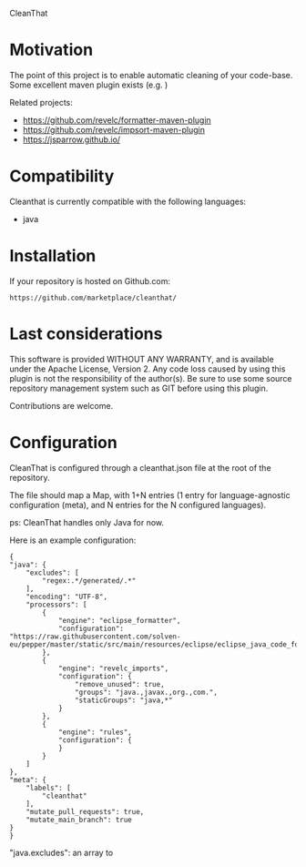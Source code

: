 CleanThat

# Motivation

The point of this project is to enable automatic cleaning of your code-base. Some excellent maven plugin exists (e.g. )

Related projects:

 - https://github.com/revelc/formatter-maven-plugin
 - https://github.com/revelc/impsort-maven-plugin
 - https://jsparrow.github.io/

# Compatibility

Cleanthat is currently compatible with the following languages:

 - java

# Installation

If your repository is hosted on Github.com:

    https://github.com/marketplace/cleanthat/

# Last considerations

This software is provided WITHOUT ANY WARRANTY, and is available under the Apache License, Version 2. Any code loss caused by using this plugin is not the responsibility of the author(s). Be sure to use some source repository management system such as GIT before using this plugin.

Contributions are welcome.

# Configuration

CleanThat is configured through a cleanthat.json file at the root of the repository.

The file should map a Map, with 1+N entries (1 entry for language-agnostic configuration (meta), and N entries for the N configured languages).

ps: CleanThat handles only Java for now.

Here is an example configuration:

    {
    "java": {
        "excludes": [
            "regex:.*/generated/.*"
        ],
        "encoding": "UTF-8",
        "processors": [
            {
                "engine": "eclipse_formatter",
                "configuration": "https://raw.githubusercontent.com/solven-eu/pepper/master/static/src/main/resources/eclipse/eclipse_java_code_formatter.xml"
            },
            {
                "engine": "revelc_imports",
                "configuration": {
                    "remove_unused": true,
                    "groups": "java.,javax.,org.,com.",
                    "staticGroups": "java,*"
                }
            },
            {
                "engine": "rules",
                "configuration": {
                }
            }
        ]
    },
    "meta": {
        "labels": [
            "cleanthat"
        ],
        "mutate_pull_requests": true,
        "mutate_main_branch": true
    }
    }
    
"java.excludes": an array to 